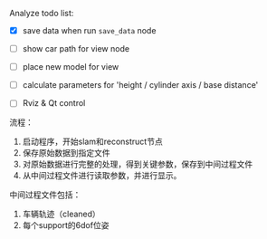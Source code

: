 
Analyze todo list:

- [x] save data when run `save_data` node
- [ ] show car path for view node
- [ ] place new model for view
- [ ] calculate parameters for 'height / cylinder axis / base distance'

- [ ] Rviz & Qt control



流程：
1. 启动程序，开始slam和reconstruct节点
2. 保存原始数据到指定文件
3. 对原始数据进行完整的处理，得到关键参数，保存到中间过程文件
4. 从中间过程文件进行读取参数，并进行显示。


中间过程文件包括：
1. 车辆轨迹（cleaned）
2. 每个support的6dof位姿
